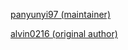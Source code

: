 [panyunyi97 (maintainer)](https://github.com/panyunyi97)

[alvin0216 (original author)](https://github.com/alvin0216)
